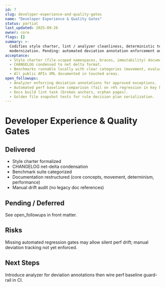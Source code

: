 ```yaml
---
id: 7
slug: developer-experience-and-quality-gates
name: "Developer Experience & Quality Gates"
status: partial
last_updated: 2025-09-26
owner: core
flags: []
summary: >-
  Codifies style charter, lint / analyzer cleanliness, deterministic test harness patterns, and benchmark baselines; adds documentation
  modernization. Pending: automated deviation annotation enforcement and perf guard-rail regression budget.
acceptance:
  - Style charter (file-scoped namespaces, braces, immutability) documented & applied in new code.
  - CHANGELOG condensed to net delta format.
  - Benchmarks runnable locally with clear categories (movement, evaluation, sequencing, pattern compile).
  - All public APIs XML documented in touched areas.
open_followups:
  - Analyzer enforcing deviation annotations for approved exceptions.
  - Automated perf baseline comparison (fail on >X% regression in key benchmarks).
  - Docs build lint task (broken anchors, orphan pages).
  - Golden file snapshot tests for rule decision plan serialization.
---
```


# Developer Experience & Quality Gates

## Delivered

- Style charter formalized
- CHANGELOG net-delta condensation
- Benchmark suite categorized
- Documentation restructured (core concepts, movement, determinism, performance)
- Manual drift audit (no legacy doc references)

## Pending / Deferred

See open_followups in front matter.

## Risks

Missing automated regression gates may allow silent perf drift; manual deviation tracking not yet enforced.

## Next Steps

Introduce analyzer for deviation annotations then wire perf baseline guard-rail in CI.
